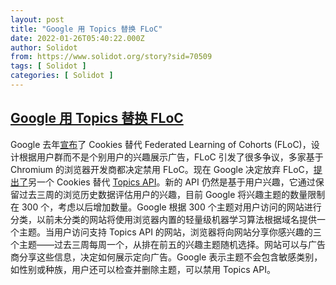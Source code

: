 ```yaml
---
layout: post
title: "Google 用 Topics 替换 FLoC"
date: 2022-01-26T05:40:22.000Z
author: Solidot
from: https://www.solidot.org/story?sid=70509
tags: [ Solidot ]
categories: [ Solidot ]
---
```

<!--1643175622000-->
[Google 用 Topics 替换 FLoC](https://www.solidot.org/story?sid=70509)
------

<div>
Google 去年<a href="https://www.solidot.org/story?sid=68028">宣布</a>了 Cookies 替代 Federated Learning of Cohorts (FLoC)，设计根据用户群而不是个别用户的兴趣展示广告，FLoC 引发了很多争议，多家基于 Chromium 的浏览器开发商都决定禁用 FLoC。现在 Google 决定放弃 FLoC，<a href="https://yro.slashdot.org/story/22/01/25/1519222/google-kills-off-floc-replaces-it-with-topics">提出了</a>另一个 Cookies 替代 <a href="https://github.com/jkarlin/topics">Topics API</a>。新的 API 仍然是基于用户兴趣，它通过保留过去三周的浏览历史数据评估用户的兴趣，目前 Google 将兴趣主题的数量限制在 300 个，考虑以后增加数量。Google 根据 300 个主题对用户访问的网站进行分类，以前未分类的网站将使用浏览器内置的轻量级机器学习算法根据域名提供一个主题。当用户访问支持 Topics API 的网站，浏览器将向网站分享你感兴趣的三个主题——过去三周每周一个，从排在前五的兴趣主题随机选择。网站可以与广告商分享这些信息，决定如何展示定向广告。Google 表示主题不会包含敏感类别，如性别或种族，用户还可以检查并删除主题，可以禁用 Topics API。
</div>
